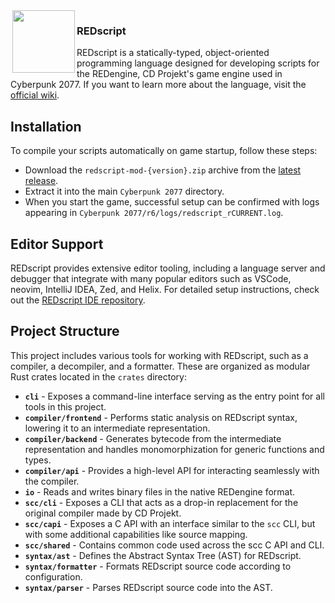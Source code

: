 <img align="left" width="0px" height="18px"/>
<img src="https://user-images.githubusercontent.com/11986158/145484796-9bf1f77f-e706-4e15-b46b-c9b949f0086c.png" align="left" width="100px" height="100px"/>

<h3>REDscript</h3>

REDscript is a statically-typed, object-oriented programming language designed for developing scripts for the REDengine, CD Projekt's game engine used in Cyberpunk 2077. If you want to learn more about the language, visit the [official wiki](https://wiki.redmodding.org/redscript).

## Installation

To compile your scripts automatically on game startup, follow these steps:

- Download the `redscript-mod-{version}.zip` archive from the [latest release](https://github.com/jac3km4/redscript/releases/latest).
- Extract it into the main `Cyberpunk 2077` directory.
- When you start the game, successful setup can be confirmed with logs appearing in `Cyberpunk 2077/r6/logs/redscript_rCURRENT.log`.

## Editor Support

REDscript provides extensive editor tooling, including a language server and debugger that integrate with many popular editors such as VSCode, neovim, IntelliJ IDEA, Zed, and Helix. For detailed setup instructions, check out the [REDscript IDE repository](https://github.com/jac3km4/redscript-ide).

## Project Structure

This project includes various tools for working with REDscript, such as a compiler, a decompiler, and a formatter. These are organized as modular Rust crates located in the `crates` directory:

- **`cli`** - Exposes a command-line interface serving as the entry point for all tools in this project.
- **`compiler/frontend`** - Performs static analysis on REDscript syntax, lowering it to an intermediate representation.
- **`compiler/backend`** - Generates bytecode from the intermediate representation and handles monomorphization for generic functions and types.
- **`compiler/api`** - Provides a high-level API for interacting seamlessly with the compiler.
- **`io`** - Reads and writes binary files in the native REDengine format.
- **`scc/cli`** - Exposes a CLI that acts as a drop-in replacement for the original compiler made by CD Projekt.
- **`scc/capi`** - Exposes a C API with an interface similar to the `scc` CLI, but with some additional capabilities like source mapping.
- **`scc/shared`** - Contains common code used across the scc C API and CLI.
- **`syntax/ast`** - Defines the Abstract Syntax Tree (AST) for REDscript.
- **`syntax/formatter`** - Formats REDscript source code according to configuration.
- **`syntax/parser`** - Parses REDscript source code into the AST.
